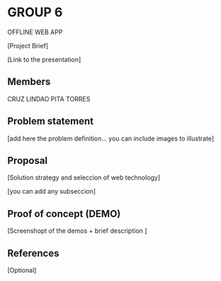# GROUP 6

OFFLINE WEB APP

[Project Brief]

[Link to the presentation]

## Members

CRUZ
LINDAO
PITA
TORRES


## Problem statement

[add here the problem definition... you can include images to illustrate]


## Proposal

[Solution strategy and seleccion of web technology]

[you can add any subseccion]


## Proof of concept (DEMO)

[Screenshopt of the demos + brief description ]


## References

[Optional]
